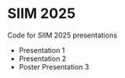 # SIIM 2025
Code for SIIM 2025 presentations  
- Presentation 1  
- Presentation 2  
- Poster Presentation 3  
